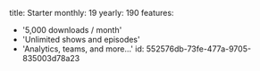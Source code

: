 title: Starter
monthly: 19
yearly: 190
features:
  - '5,000 downloads / month'
  - 'Unlimited shows and episodes'
  - 'Analytics, teams, and more…'
id: 552576db-73fe-477a-9705-835003d78a23
